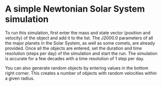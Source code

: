 # A simple Newtonian Solar System simulation

To run this simulation, first enter the mass and state vector (position and velocity) of the object and add it to the list. The J2000.0 parameters of all the major planets in the Solar System, as well as some comets, are already provided. Once all the objects are entered, set the duration and time resolution (steps per day) of the simulation and start the run. The simulation is accurate for a few decades with a time resolution of 1 step per day.

You can also generate random objects by entering values in the bottom right corner. This creates a number of objects with random velocities within a given radius.
